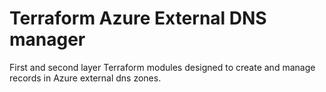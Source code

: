 # Terraform Azure External DNS manager
First and second layer Terraform modules designed to create and manage records in Azure external dns zones.
